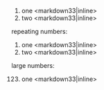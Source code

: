 1. one <markdown33|inline>
2. two <markdown33|inline>

repeating numbers:

1. one <markdown33|inline>
1. two <markdown33|inline>

large numbers:

123. one <markdown33|inline>
